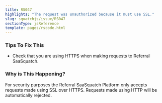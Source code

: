 ```yaml
---
title: RS047
highlights: "The request was unauthorized because it must use SSL."
slug: squatchjs/issue/RS047
sectionType: jsReference
template: pages/rscode.html
---
```


### Tips To Fix This

 - Check that you are using HTTPS when making requests to Referral SaaSquatch.

### Why is This Happening?

For security purposes the Referral SaaSquatch Platform only accepts requests made using SSL over HTTPS. Requests made using HTTP will be automatically rejected.